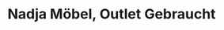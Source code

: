 ---
title: "Nadja Möbel, Outlet Gebraucht"
url: /bochum/nadja-moebel-outlet-gebraucht/
shop: Gebrauchtwaren
---